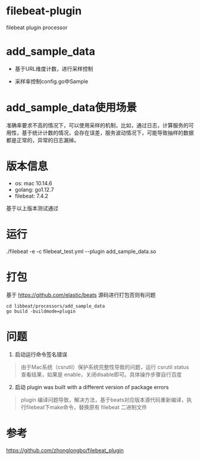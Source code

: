 # filebeat-plugin
filebeat plugin processor

# add_sample_data
- 基于URL维度计数，进行采样控制

- 采样率控制config.go中Sample

# add_sample_data使用场景
准确率要求不高的情况下，可以使用采样的机制，比如，通过日志，计算服务的可用性，基于统计计数的情况，会存在误差，服务波动情况下，可能导致抽样的数据都是正常的，异常的日志漏掉。

# 版本信息
- os: mac 10.14.6
- golang: go1.12.7
- filebeat: 7.4.2

基于以上版本测试通过

# 运行
./filebeat -e -c filebeat_test.yml --plugin add_sample_data.so

# 打包
基于 https://github.com/elastic/beats 源码进行打包否则有问题

```$xslt
cd libbeat/processors/add_sample_data
go build -buildmode=plugin
```

# 问题
1. 启动运行命令签名错误
> 由于Mac系统（csrutil）保护系统完整性导致的问题，运行 csrutil status 查看结果，如果是 enable，关闭disable即可。具体操作步骤自行百度
2. 启动 plugin was built with a different version of package errors
> plugin 编译问题导致，解决方法，基于beats对应版本源代码重新编译，执行filebeat下make命令，替换原有 filebeat 二进制文件

# 参考
https://github.com/zhonglongbo/filebeat_plugin

